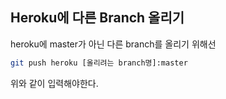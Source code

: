 ## Heroku에 다른 Branch 올리기

heroku에 master가 아닌 다른 branch를 올리기 위해선

```bash
git push heroku [올리려는 branch명]:master
```

위와 같이 입력해야한다.
